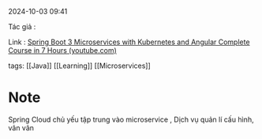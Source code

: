 2024-10-03 09:41

Tác giả :

Link : [Spring Boot 3 Microservices with Kubernetes and Angular Complete Course in 7 Hours (youtube.com)](https://www.youtube.com/watch?v=yn_stY3HCr8)

tags:  [[Java]] [[Learning]] [[Microservices]]
# Note

Spring Cloud chủ yếu tập trung vào microservice , Dịch vụ quản lí cấu hình, vân vân